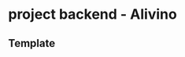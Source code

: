 # project backend - Alivino
## Template
[Template alivino from w3layouts.com ]: https://p.w3layouts.com/demos/sep-2016/15-09-2016/fashion_club/web/